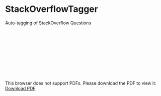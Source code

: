 # StackOverflowTagger

Auto-tagging of StackOverflow Questions


<object data="http://yoursite.com/the.pdf" type="application/pdf" width="700px" height="700px">
    <embed src="https://github.com/helena128/StackOverflowTagger/raw/master/DT_NLP.pdf">
        <p>This browser does not support PDFs. Please download the PDF to view it: <a href="http://yoursite.com/the.pdf">Download PDF</a>.</p>
    </embed>
</object>
